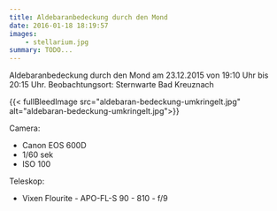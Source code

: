 ```yaml
---
title: Aldebaranbedeckung durch den Mond
date: 2016-01-18 18:19:57
images: 
    - stellarium.jpg
summary: TODO...
---
```


Aldebaranbedeckung durch den Mond am 23.12.2015 von 19:10 Uhr bis 20:15 Uhr.
Beobachtungsort: Sternwarte Bad Kreuznach

{{< fullBleedImage src="aldebaran-bedeckung-umkringelt.jpg" alt="aldebaran-bedeckung-umkringelt.jpg">}}

Camera:
*   Canon EOS 600D
*   1/60 sek
*   ISO 100

Teleskop:
*   Vixen Flourite - APO-FL-S 90 - 810 - f/9